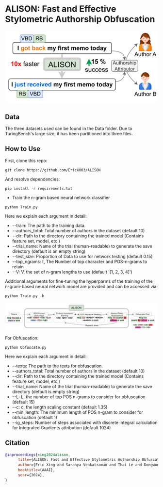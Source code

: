 # ALISON: Fast and Effective Stylometric Authorship Obfuscation

![teaser](Data/imgs/teaser.png)

## Data
The three datasets used can be found in the Data folder. Due to TuringBench's large size, it has been partitioned into three files.

## How to Use
First, clone this repo:
```
git clone https://github.com/EricX003/ALISON
```
And resolve dependencies:
```
pip install -r requirements.txt
```

* Train the n-gram based neural network classifier

```
python Train.py
```
Here we explain each argument in detail:

  * --train: The path to the training data.
  * --authors_total: Total number of authors in the dataset (default 10)
  * --dir: Path to the directory containing the trained model (Contains feature set, model, etc.)
  * --trial_name: Name of the trial (human-readable) to generate the save directory (default is an empty string)
  * --test_size: Proportion of Data to use for network testing (default 0.15)
  * --top_ngrams: t, The Number of top character and POS-n-grams to retain
  * --V: V, the set of n-gram lengths to use (default '[1, 2, 3, 4]')

Additional arguments for fine-tuning the hyperparms of the training of the n-gram-based neural network model are provided and can be accessed via:
 ```
python Train.py -h
```

![pipeline](Data/imgs/ALISON_Pipeline.drawio.png)

For Obfuscation:

```
python Obfuscate.py
```

Here we explain each argument in detail:

  * --texts: The path to the texts for obfuscation.
  * --authors_total: Total number of authors in the dataset (default 10)
  * --dir: Path to the directory containing the trained model (Contains feature set, model, etc.)
  * --trial_name: Name of the trial (human-readable) to generate the save directory (default is empty string)
  * --L: L, the number of top POS n-grams to consider for obfuscation (default 15)
  * --c: c, the length scaling constant (default 1.35)
  * --min_length: The minimum length of POS n-gram to consider for obfuscation (default 1)
  * --ig_steps: Number of steps associated with discrete integral calculation for Integrated Gradients attribution (default 1024)

## Citation

```bibtex
@inproceedings{xing2024alison,
      title={ALISON: Fast and Effective Stylometric Authorship Obfuscation}, 
      author={Eric Xing and Saranya Venkatraman and Thai Le and Dongwon Lee},
      booktitle={AAAI},
      year={2024},
}
```
